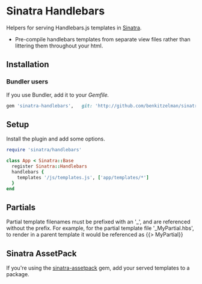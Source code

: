 # Sinatra Handlebars

Helpers for serving Handlebars.js templates in [Sinatra][sinatra].

- Pre-compile handlebars templates from separate view files rather than littering them throughout your html.


## Installation
### Bundler users

If you use Bundler, add it to your *Gemfile.*

``` ruby
gem 'sinatra-handlebars',   git: 'http://github.com/benkitzelman/sinatra-handlebars'
```


## Setup

Install the plugin and add some options.

``` ruby
require 'sinatra/handlebars'

class App < Sinatra::Base
  register Sinatra::Handlebars
  handlebars {
    templates '/js/templates.js', ['app/templates/*']
  }
end
```


## Partials
Partial template filenames must be prefixed with an '_', and are referenced without the prefix.
For example, for the partial template file '_MyPartial.hbs', to render in a parent template it would be referenced as {{> MyPartial}}


## Sinatra AssetPack
If you're using the [sinatra-assetpack][assetpack] gem, add your served templates to a package.


[assetpack]: https://github.com/rstacruz/sinatra-assetpack
[ember]: http://emberjs.com
[sinatra]: http://sinatrarb.com
